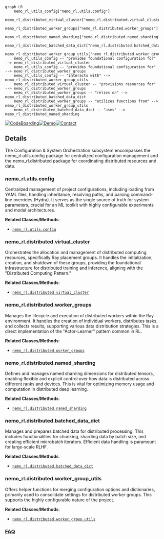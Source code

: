 ```mermaid
graph LR
    nemo_rl_utils_config["nemo_rl.utils.config"]
    nemo_rl_distributed_virtual_cluster["nemo_rl.distributed.virtual_cluster"]
    nemo_rl_distributed_worker_groups["nemo_rl.distributed.worker_groups"]
    nemo_rl_distributed_named_sharding["nemo_rl.distributed.named_sharding"]
    nemo_rl_distributed_batched_data_dict["nemo_rl.distributed.batched_data_dict"]
    nemo_rl_distributed_worker_group_utils["nemo_rl.distributed.worker_group_utils"]
    nemo_rl_utils_config -- "provides foundational configuration for" --> nemo_rl_distributed_virtual_cluster
    nemo_rl_utils_config -- "provides foundational configuration for" --> nemo_rl_distributed_worker_groups
    nemo_rl_utils_config -- "interacts with" --> nemo_rl_distributed_worker_group_utils
    nemo_rl_distributed_virtual_cluster -- "provisions resources for" --> nemo_rl_distributed_worker_groups
    nemo_rl_distributed_worker_groups -- "relies on" --> nemo_rl_distributed_batched_data_dict
    nemo_rl_distributed_worker_groups -- "utilizes functions from" --> nemo_rl_distributed_worker_group_utils
    nemo_rl_distributed_batched_data_dict -- "uses" --> nemo_rl_distributed_named_sharding
```

[![CodeBoarding](https://img.shields.io/badge/Generated%20by-CodeBoarding-9cf?style=flat-square)](https://github.com/CodeBoarding/GeneratedOnBoardings)[![Demo](https://img.shields.io/badge/Try%20our-Demo-blue?style=flat-square)](https://www.codeboarding.org/demo)[![Contact](https://img.shields.io/badge/Contact%20us%20-%20contact@codeboarding.org-lightgrey?style=flat-square)](mailto:contact@codeboarding.org)

## Details

The Configuration & System Orchestration subsystem encompasses the nemo_rl.utils.config package for centralized configuration management and the nemo_rl.distributed package for coordinating distributed resources and data.

### nemo_rl.utils.config
Centralized management of project configurations, including loading from YAML files, handling inheritance, resolving paths, and parsing command-line overrides (Hydra). It serves as the single source of truth for system parameters, crucial for an ML toolkit with highly configurable experiments and model architectures.


**Related Classes/Methods**:

- <a href="https://github.com/NVIDIA-NeMo/RL/blob/main/nemo_rl/utils/config.py" target="_blank" rel="noopener noreferrer">`nemo_rl.utils.config`</a>


### nemo_rl.distributed.virtual_cluster
Orchestrates the allocation and management of distributed computing resources, specifically Ray placement groups. It handles the initialization, creation, and shutdown of these groups, providing the foundational infrastructure for distributed training and inference, aligning with the "Distributed Computing Pattern."


**Related Classes/Methods**:

- <a href="https://github.com/NVIDIA-NeMo/RL/blob/main/nemo_rl/distributed/virtual_cluster.py" target="_blank" rel="noopener noreferrer">`nemo_rl.distributed.virtual_cluster`</a>


### nemo_rl.distributed.worker_groups
Manages the lifecycle and execution of distributed workers within the Ray environment. It handles the creation of individual workers, distributes tasks, and collects results, supporting various data distribution strategies. This is a direct implementation of the "Actor-Learner" pattern common in RL.


**Related Classes/Methods**:

- <a href="https://github.com/NVIDIA-NeMo/RL/blob/main/nemo_rl/distributed/worker_groups.py" target="_blank" rel="noopener noreferrer">`nemo_rl.distributed.worker_groups`</a>


### nemo_rl.distributed.named_sharding
Defines and manages named sharding dimensions for distributed tensors, enabling flexible and explicit control over how data is distributed across different ranks and devices. This is vital for optimizing memory usage and computation in distributed deep learning.


**Related Classes/Methods**:

- <a href="https://github.com/NVIDIA-NeMo/RL/blob/main/nemo_rl/distributed/named_sharding.py" target="_blank" rel="noopener noreferrer">`nemo_rl.distributed.named_sharding`</a>


### nemo_rl.distributed.batched_data_dict
Manages and prepares batched data for distributed processing. This includes functionalities for chunking, sharding data by batch size, and creating efficient microbatch iterators. Efficient data handling is paramount for large-scale RLHF.


**Related Classes/Methods**:

- <a href="https://github.com/NVIDIA-NeMo/RL/blob/main/nemo_rl/distributed/batched_data_dict.py" target="_blank" rel="noopener noreferrer">`nemo_rl.distributed.batched_data_dict`</a>


### nemo_rl.distributed.worker_group_utils
Offers helper functions for merging configuration options and dictionaries, primarily used to consolidate settings for distributed worker groups. This supports the highly configurable nature of the project.


**Related Classes/Methods**:

- <a href="https://github.com/NVIDIA-NeMo/RL/blob/main/nemo_rl/distributed/worker_group_utils.py" target="_blank" rel="noopener noreferrer">`nemo_rl.distributed.worker_group_utils`</a>




### [FAQ](https://github.com/CodeBoarding/GeneratedOnBoardings/tree/main?tab=readme-ov-file#faq)